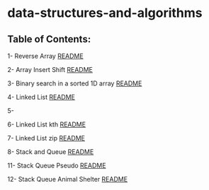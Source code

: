 # data-structures-and-algorithms

## Table of Contents:

1- Reverse Array [README](https://github.com/ammarAltarawneh/data-structures-and-algorithms/blob/main/Array_Reverse/README.md)

2- Array Insert Shift [README](https://github.com/ammarAltarawneh/data-structures-and-algorithms/blob/main/Array_Insert_Shift/README.md)

3- Binary search in a sorted 1D array [README](https://github.com/ammarAltarawneh/data-structures-and-algorithms/blob/main/Binary%20search%20in%20a%20sorted%201D%20array/README.md)

4- Linked List [README](https://github.com/ammarAltarawneh/data-structures-and-algorithms/blob/main/Linked_List/README.md)

5-

6- Linked List kth [README](https://github.com/ammarAltarawneh/data-structures-and-algorithms/blob/main/linked-list-kth/README.md)

7- Linked List zip [README](https://github.com/ammarAltarawneh/data-structures-and-algorithms/blob/main/LinkedList-zip/README.md)

8- Stack and Queue [README](https://github.com/ammarAltarawneh/data-structures-and-algorithms/blob/main/stack-and-queue/README.md)

11- Stack Queue Pseudo [README](https://github.com/ammarAltarawneh/data-structures-and-algorithms/tree/main/Stack-Queue-Pseudo)

12- Stack Queue Animal Shelter [README](https://github.com/ammarAltarawneh/data-structures-and-algorithms/blob/main/stack-queue-animal-shelter/README.md)


